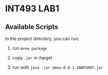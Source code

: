 # INT493 LAB1

## Available Scripts

In the project directory, you can run:

1. run `mvnw package`

2. copy `.jar` in /target

3. run with `java -jar demo-0.0.1-SNAPSHOT.jar`